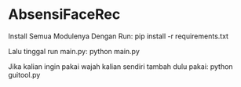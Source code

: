 # AbsensiFaceRec

Install Semua Modulenya Dengan Run: pip install -r requirements.txt

Lalu tinggal run main.py: python main.py

Jika kalian ingin pakai wajah kalian sendiri tambah dulu pakai: python guitool.py
